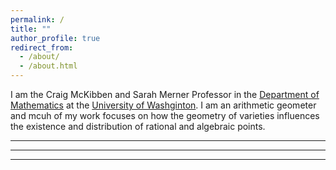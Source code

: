 ```yaml
---
permalink: /
title: ""
author_profile: true
redirect_from: 
  - /about/
  - /about.html
---
```


I am the Craig McKibben and Sarah Merner Professor in the [Department of Mathematics](https://math.washington.edu/) at the [University of Washginton](http://uw.edu). I am an arithmetic geometer and mcuh of my work focuses on how the geometry of varieties influences the existence and distribution of rational and algebraic points.


------


------


------

